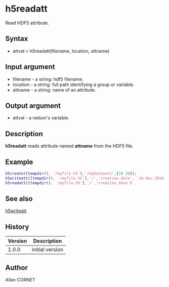 

# h5readatt

Read HDF5 attribute.

## Syntax

- attval = h5readatt(filename, location, attname)

## Input argument

 - filename - a string: hdf5 filename.
 - location - a string: full path identifying a group or variable.
 - attname - a string: name of an attribute.

## Output argument

 - attval - a nelson's variable.

## Description


  <p><b>h5readatt</b> reads attribute named <b>attname</b> from the HDF5 file.</p>


## Example

```matlab
h5create([tempdir(), '/myfile.h5'],'/myDataset1',[10 20]);
h5writeatt([tempdir(), '/myfile.h5'],'/','creation_date', '26-Dec-2018 16:55:32')
h5readatt([tempdir(), '/myfile.h5'],'/','creation_date')
```

## See also

[h5writeatt](h5writeatt.md).
## History

|Version|Description|
|------|------|
|1.0.0|initial version|


## Author

Allan CORNET



